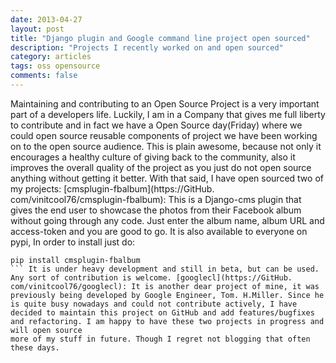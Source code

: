 ```yaml
---
date: 2013-04-27
layout: post
title: "Django plugin and Google command line project open sourced"
description: "Projects I recently worked on and open sourced"
category: articles
tags: oss opensource
comments: false
--- 
```


Maintaining and contributing to an Open Source Project is a very important part of a developers life. Luckily, I am in a Company that gives me full liberty to contribute and in fact we have a Open Source day(Friday) where we could open source reusable components of project we have been working on to the open source audience. This is plain awesome, because not only it encourages a healthy culture of giving back to the community, also it improves the overall quality of the project as you just do not open source anything without getting it better. With that said, I have open sourced two of my projects: [cmsplugin-fbalbum](https://GitHub. com/vinitcool76/cmsplugin-fbalbum): This is a Django-cms plugin that gives the end user to showcase the photos from their Facebook album without going through any code. Just enter the album
name, album URL and access-token and you are good to go.
It is also available to everyone on pypi, In order to install just do:
```
pip install cmsplugin-fbalbum
``` It is under heavy development and still in beta, but can be used. Any sort of contribution is welcome. [googlecl](https://GitHub. com/vinitcool76/googlecl): It is another dear project of mine, it was previously being developed by Google Engineer, Tom. H.Miller. Since he is quite busy nowadays and could not contribute actively, I have decided to maintain this project on GitHub and add features/bugfixes and refactoring. I am happy to have these two projects in progress and will open source
more of my stuff in future. Though I regret not blogging that often these days.
